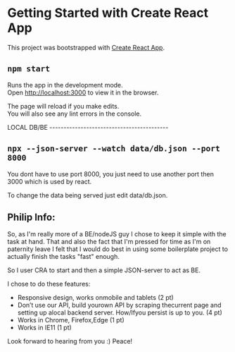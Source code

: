 # Getting Started with Create React App

This project was bootstrapped with [Create React App](https://github.com/facebook/create-react-app).

## `npm start`

Runs the app in the development mode.\
Open [http://localhost:3000](http://localhost:3000) to view it in the browser.

The page will reload if you make edits.\
You will also see any lint errors in the console.

LOCAL DB/BE ------------------------------------------

## `npx --json-server --watch data/db.json --port 8000`

You dont have to use port 8000, you just need to use another port then 3000 which is used by react.

To change the data being served just edit data/db.json.

## Philip Info:

So, as I'm really more of a BE/nodeJS guy I chose to keep it simple with the task at hand.
That and also the fact that I'm pressed for time as I'm on paternity leave I felt that I would do
best in using some boilerplate project to actually finish the tasks "fast" enough.

So I user CRA to start and then a simple JSON-server to act as BE.

I chose to do these features:

-   Responsive design, works onmobile and tablets (2 pt)
-   Don’t use our API, build yourown API by scraping thecurrent page and setting up alocal backend server.
    How/Ifyou persist is up to you. (4 pt)
-   Works in Chrome, Firefox,Edge (1 pt)
-   Works in IE11 (1 pt)

Look forward to hearing from you :)
Peace!
